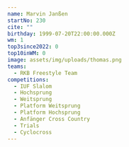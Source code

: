 ```yaml
---
name: Marvin Janßen
startNo: 230
cite: ""
birthday: 1999-07-20T22:00:00.000Z
wm: 1
top3since2022: 0
top10inWM: 0
image: assets/img/uploads/thomas.png
teams:
  - RKB Freestyle Team
competitions:
  - IUF Slalom
  - Hochsprung
  - Weitsprung
  - Platform Weitsprung
  - Platform Hochsprung
  - Anfänger Cross Country
  - Trials
  - Cyclocross
---
```

